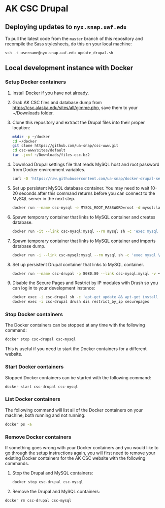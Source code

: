 # AK CSC Drupal

## Deploying updates to `nyx.snap.uaf.edu`

To pull the latest code from the `master` branch of this repository and recompile the Sass stylesheets, do this on your local machine:

`ssh -t username@nyx.snap.uaf.edu update_drupal.sh`

## Local development instance with Docker

### Setup Docker containers

1. Install [Docker](https://www.docker.com/) if you have not already.

1. Grab AK CSC files and database dump from https://csc.alaska.edu/sites/all/gimme.php, save them to your ~/Downloads folder.

1. Clone this repository and extract the Drupal files into their proper location:

   ```bash
   mkdir -p ~/docker
   cd ~/docker
   git clone https://github.com/ua-snap/csc-www.git
   cd csc-www/sites/default
   tar -jxvf ~/Downloads/files-csc.bz2
   ```

1. Download Drupal settings file that reads MySQL host and root password from Docker environment variables.

   ```bash
   curl -O 'https://raw.githubusercontent.com/ua-snap/docker-drupal-settings/master/settings.php'
   ```

1. Set up persistent MySQL database container. You may need to wait 10-20 seconds after this command returns before you can connect to the MySQL server in the next step.

   ```bash
   docker run --name csc-mysql -e MYSQL_ROOT_PASSWORD=root -d mysql:latest
   ```

1. Spawn temporary container that links to MySQL container and creates database.

   ```bash
   docker run -it --link csc-mysql:mysql --rm mysql sh -c 'exec mysql \-h "$MYSQL_PORT_3306_TCP_ADDR" -P "$MYSQL_PORT_3306_TCP_PORT" -uroot -p"$MYSQL_ENV_MYSQL_ROOT_PASSWORD" -e "CREATE DATABASE drupal7;"'
   ```

1. Spawn temporary container that links to MySQL container and imports database dump.

   ```bash
   docker run -i --link csc-mysql:mysql --rm mysql sh -c 'exec mysql \-h "$MYSQL_PORT_3306_TCP_ADDR" -P "$MYSQL_PORT_3306_TCP_PORT" -uroot -p"$MYSQL_ENV_MYSQL_ROOT_PASSWORD" drupal7' < ~/Downloads/csc.sql
   ```

1. Set up persistent Drupal container that links to MySQL container.

   ```bash
   docker run --name csc-drupal -p 8080:80 --link csc-mysql:mysql -v ~/docker/csc-www:/var/www/html -d drupal:7
   ```

1. Disable the Secure Pages and Restrict by IP modules with Drush so you can log in to your development instance:

   ```bash
   docker exec -i csc-drupal sh -c 'apt-get update && apt-get install -y drush'
   docker exec -i csc-drupal drush dis restrict_by_ip securepages
   ```

### Stop Docker containers

The Docker containers can be stopped at any time with the following command:

```bash
docker stop csc-drupal csc-mysql
```

This is useful if you need to start the Docker containers for a different website.

### Start Docker containers

Stopped Docker containers can be started with the following command:

```bash
docker start csc-drupal csc-mysql
```

### List Docker containers

The following command will list all of the Docker containers on your machine, both running and not running:

```bash
docker ps -a
```

### Remove Docker containers

If something goes wrong with your Docker containers and you would like to go through the setup instructions again, you will first need to remove your existing Docker containers for the AK CSC website with the following commands.

1. Stop the Drupal and MySQL containers:

   ```bash
   docker stop csc-drupal csc-mysql
   ```

1. Remove the Drupal and MySQL containers:

  ```bash
  docker rm csc-drupal csc-mysql
  ```
